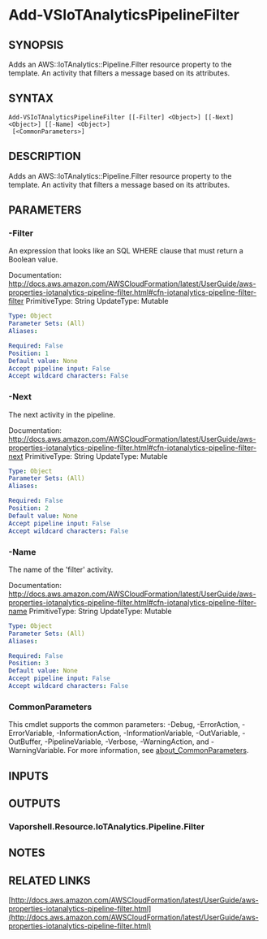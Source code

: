 # Add-VSIoTAnalyticsPipelineFilter

## SYNOPSIS
Adds an AWS::IoTAnalytics::Pipeline.Filter resource property to the template.
An activity that filters a message based on its attributes.

## SYNTAX

```
Add-VSIoTAnalyticsPipelineFilter [[-Filter] <Object>] [[-Next] <Object>] [[-Name] <Object>]
 [<CommonParameters>]
```

## DESCRIPTION
Adds an AWS::IoTAnalytics::Pipeline.Filter resource property to the template.
An activity that filters a message based on its attributes.

## PARAMETERS

### -Filter
An expression that looks like an SQL WHERE clause that must return a Boolean value.

Documentation: http://docs.aws.amazon.com/AWSCloudFormation/latest/UserGuide/aws-properties-iotanalytics-pipeline-filter.html#cfn-iotanalytics-pipeline-filter-filter
PrimitiveType: String
UpdateType: Mutable

```yaml
Type: Object
Parameter Sets: (All)
Aliases:

Required: False
Position: 1
Default value: None
Accept pipeline input: False
Accept wildcard characters: False
```

### -Next
The next activity in the pipeline.

Documentation: http://docs.aws.amazon.com/AWSCloudFormation/latest/UserGuide/aws-properties-iotanalytics-pipeline-filter.html#cfn-iotanalytics-pipeline-filter-next
PrimitiveType: String
UpdateType: Mutable

```yaml
Type: Object
Parameter Sets: (All)
Aliases:

Required: False
Position: 2
Default value: None
Accept pipeline input: False
Accept wildcard characters: False
```

### -Name
The name of the 'filter' activity.

Documentation: http://docs.aws.amazon.com/AWSCloudFormation/latest/UserGuide/aws-properties-iotanalytics-pipeline-filter.html#cfn-iotanalytics-pipeline-filter-name
PrimitiveType: String
UpdateType: Mutable

```yaml
Type: Object
Parameter Sets: (All)
Aliases:

Required: False
Position: 3
Default value: None
Accept pipeline input: False
Accept wildcard characters: False
```

### CommonParameters
This cmdlet supports the common parameters: -Debug, -ErrorAction, -ErrorVariable, -InformationAction, -InformationVariable, -OutVariable, -OutBuffer, -PipelineVariable, -Verbose, -WarningAction, and -WarningVariable. For more information, see [about_CommonParameters](http://go.microsoft.com/fwlink/?LinkID=113216).

## INPUTS

## OUTPUTS

### Vaporshell.Resource.IoTAnalytics.Pipeline.Filter
## NOTES

## RELATED LINKS

[http://docs.aws.amazon.com/AWSCloudFormation/latest/UserGuide/aws-properties-iotanalytics-pipeline-filter.html](http://docs.aws.amazon.com/AWSCloudFormation/latest/UserGuide/aws-properties-iotanalytics-pipeline-filter.html)

